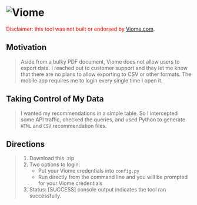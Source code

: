 ![Viome](https://www.viome.com/storage/app/media/viome-new/logo.png)
==========

<span style="color:red"> Disclaimer: this tool was not built or endorsed by [Viome.com](https://viome.com). </span>

## Motivation

> Aside from a bulky PDF document, Viome does not allow users to export data. I reached out to customer support and they let me know that there are no plans to allow exporting to CSV or other formats. The mobile app requires me to login every single time I open it.

## Taking Control of My Data

> I wanted my recommendations in a simple table. So I intercepted some API traffic, checked the queries, and used Python to generate `HTML` and `CSV` recommendation files.

## Directions

> 1. Download this .zip
> 2. Two options to login:
>       - Put your Viome credentials into `config.py` 
>       - Run directly from the command line and you will be prompted for your Viome credentials
> 3. Status: [SUCCESS] console output indicates the tool ran successfully.
